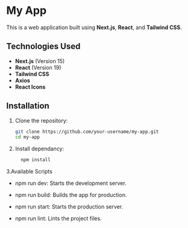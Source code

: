 # My App

This is a web application built using **Next.js**, **React**, and **Tailwind CSS**.

## Technologies Used

- **Next.js** (Version 15)
- **React** (Version 19)
- **Tailwind CSS**
- **Axios**
- **React Icons**

## Installation

1. Clone the repository:
   ```bash
   git clone https://github.com/your-username/my-app.git
   cd my-app


2. Install dependancy:
   ```bash
     npm install
   
3.Available Scripts
- npm run dev: Starts the development server.

- npm run build: Builds the app for production.

- npm run start: Starts the production server.

- npm run lint: Lints the project files.
